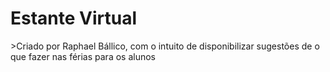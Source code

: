 <h1>Estante Virtual</h1>
>Criado por Raphael Bállico, com o intuito de disponibilizar sugestões de o que fazer nas férias para os alunos
